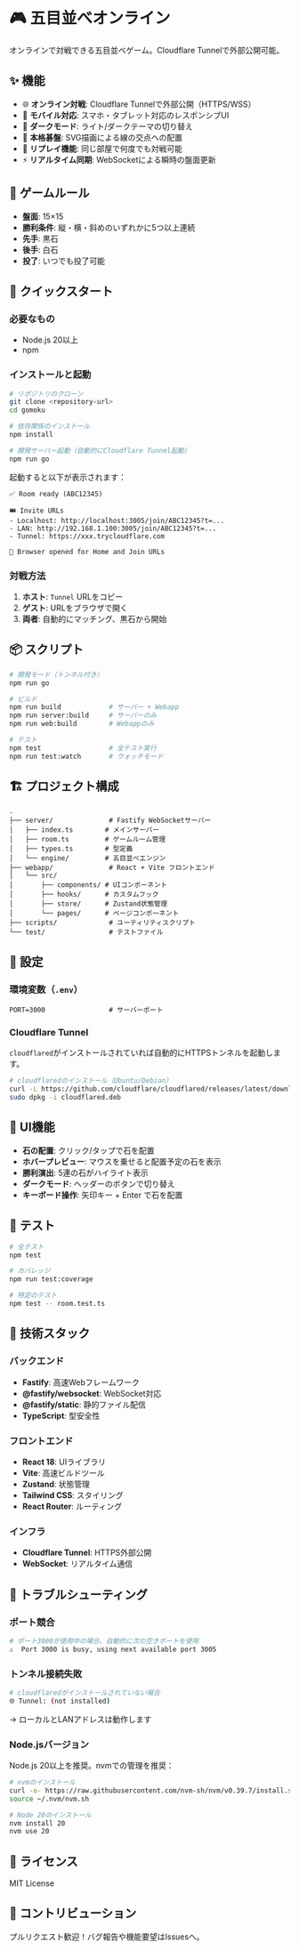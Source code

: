 # 🎮 五目並べオンライン

オンラインで対戦できる五目並べゲーム。Cloudflare Tunnelで外部公開可能。

## ✨ 機能

- 🌐 **オンライン対戦**: Cloudflare Tunnelで外部公開（HTTPS/WSS）
- 📱 **モバイル対応**: スマホ・タブレット対応のレスポンシブUI
- 🌙 **ダークモード**: ライト/ダークテーマの切り替え
- 🎯 **本格碁盤**: SVG描画による線の交点への配置
- 🔄 **リプレイ機能**: 同じ部屋で何度でも対戦可能
- ⚡ **リアルタイム同期**: WebSocketによる瞬時の盤面更新

## 🎯 ゲームルール

- **盤面**: 15×15
- **勝利条件**: 縦・横・斜めのいずれかに5つ以上連続
- **先手**: 黒石
- **後手**: 白石
- **投了**: いつでも投了可能

## 🚀 クイックスタート

### 必要なもの

- Node.js 20以上
- npm

### インストールと起動

```bash
# リポジトリのクローン
git clone <repository-url>
cd gomoku

# 依存関係のインストール
npm install

# 開発サーバー起動（自動的にCloudflare Tunnel起動）
npm run go
```

起動すると以下が表示されます：

```
✅ Room ready (ABC12345)

🎟 Invite URLs
- Localhost: http://localhost:3005/join/ABC12345?t=...
- LAN: http://192.168.1.100:3005/join/ABC12345?t=...
- Tunnel: https://xxx.trycloudflare.com

🚀 Browser opened for Home and Join URLs
```

### 対戦方法

1. **ホスト**: `Tunnel` URLをコピー
2. **ゲスト**: URLをブラウザで開く
3. **両者**: 自動的にマッチング、黒石から開始

## 📦 スクリプト

```bash
# 開発モード（トンネル付き）
npm run go

# ビルド
npm run build            # サーバー + Webapp
npm run server:build     # サーバーのみ
npm run web:build        # Webappのみ

# テスト
npm test                 # 全テスト実行
npm run test:watch       # ウォッチモード
```

## 🏗️ プロジェクト構成

```
.
├── server/              # Fastify WebSocketサーバー
│   ├── index.ts        # メインサーバー
│   ├── room.ts         # ゲームルーム管理
│   ├── types.ts        # 型定義
│   └── engine/         # 五目並べエンジン
├── webapp/              # React + Vite フロントエンド
│   └── src/
│       ├── components/ # UIコンポーネント
│       ├── hooks/      # カスタムフック
│       ├── store/      # Zustand状態管理
│       └── pages/      # ページコンポーネント
├── scripts/             # ユーティリティスクリプト
└── test/                # テストファイル
```

## 🔧 設定

### 環境変数（`.env`）

```env
PORT=3000                # サーバーポート
```

### Cloudflare Tunnel

`cloudflared`がインストールされていれば自動的にHTTPSトンネルを起動します。

```bash
# cloudflaredのインストール（Ubuntu/Debian）
curl -L https://github.com/cloudflare/cloudflared/releases/latest/download/cloudflared-linux-amd64.deb -o cloudflared.deb
sudo dpkg -i cloudflared.deb
```

## 🎨 UI機能

- **石の配置**: クリック/タップで石を配置
- **ホバープレビュー**: マウスを乗せると配置予定の石を表示
- **勝利演出**: 5連の石がハイライト表示
- **ダークモード**: ヘッダーのボタンで切り替え
- **キーボード操作**: 矢印キー + Enter で石を配置

## 🧪 テスト

```bash
# 全テスト
npm test

# カバレッジ
npm run test:coverage

# 特定のテスト
npm test -- room.test.ts
```

## 📝 技術スタック

### バックエンド
- **Fastify**: 高速Webフレームワーク
- **@fastify/websocket**: WebSocket対応
- **@fastify/static**: 静的ファイル配信
- **TypeScript**: 型安全性

### フロントエンド
- **React 18**: UIライブラリ
- **Vite**: 高速ビルドツール
- **Zustand**: 状態管理
- **Tailwind CSS**: スタイリング
- **React Router**: ルーティング

### インフラ
- **Cloudflare Tunnel**: HTTPS外部公開
- **WebSocket**: リアルタイム通信

## 🐛 トラブルシューティング

### ポート競合

```bash
# ポート3000が使用中の場合、自動的に次の空きポートを使用
⚠️  Port 3000 is busy, using next available port 3005
```

### トンネル接続失敗

```bash
# cloudflaredがインストールされていない場合
🌐 Tunnel: (not installed)
```

→ ローカルとLANアドレスは動作します

### Node.jsバージョン

Node.js 20以上を推奨。nvmでの管理を推奨：

```bash
# nvmのインストール
curl -o- https://raw.githubusercontent.com/nvm-sh/nvm/v0.39.7/install.sh | bash
source ~/.nvm/nvm.sh

# Node 20のインストール
nvm install 20
nvm use 20
```

## 📄 ライセンス

MIT License

## 🤝 コントリビューション

プルリクエスト歓迎！バグ報告や機能要望はIssuesへ。
